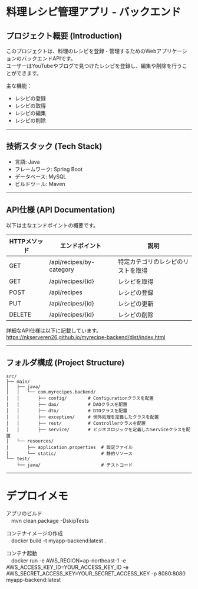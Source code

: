 # 料理レシピ管理アプリ - バックエンド

## プロジェクト概要 (Introduction)
このプロジェクトは、料理のレシピを登録・管理するためのWebアプリケーションのバックエンドAPIです。  
ユーザーはYouTubeやブログで見つけたレシピを登録し、編集や削除を行うことができます。

主な機能：
- レシピの登録
- レシピの取得
- レシピの編集
- レシピの削除

---

## 技術スタック (Tech Stack)
- 言語: Java
- フレームワーク: Spring Boot
- データベース: MySQL
- ビルドツール: Maven

---

## API仕様 (API Documentation)
以下は主なエンドポイントの概要です。

| HTTPメソッド | エンドポイント        | 説明                |
|----------|----------------|-------------------|
| GET      | /api/recipes/by-category | 特定カテゴリのレシピのリストを取得 |
| GET      | /api/recipes/{id}  | レシピを取得       |
| POST     | /api/recipes       | レシピの登録            |
| PUT      | /api/recipes/{id}  | レシピの更新            |
| DELETE   | /api/recipes/{id}  | レシピの削除            |

詳細なAPI仕様は以下に記載しています。  
https://nkserveren26.github.io/myrecipe-backend/dist/index.html

---

## フォルダ構成 (Project Structure)
```plaintext
src/
├── main/
│   ├── java/
│   │   └── com.myrecipes.backend/
│   │       ├── config/        # Configurationクラスを配置
│   │       ├── dao/           # DAOクラスを配置
│   │       ├── dto/           # DTOクラスを配置
│   │       ├── exception/     # 例外処理を定義したクラスを配置
│   │       ├── rest/          # Controllerクラスを配置
│   │       ├── service/       # ビジネスロジックを定義したServiceクラスを配置
│   └── resources/
│       ├── application.properties  # 設定ファイル
│       └── static/                 # 静的リソース
└── test/
    └── java/                       # テストコード
```

---

# デプロイメモ
アプリのビルド  
　mvn clean package -DskipTests

コンテナイメージの作成  
　docker build -t myapp-backend:latest .  

コンテナ起動  
　docker run -e AWS_REGION=ap-northeast-1 -e AWS_ACCESS_KEY_ID=YOUR_ACCESS_KEY_ID -e AWS_SECRET_ACCESS_KEY=YOUR_SECRET_ACCESS_KEY -p 8080:8080 myapp-backend:latest

